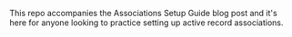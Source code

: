 This repo accompanies the Associations Setup Guide blog post and it's here for anyone looking to practice setting up active record associations.
